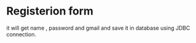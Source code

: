 # Registerion form 
it will get name , password and gmail and save it in database using JDBC connection.
